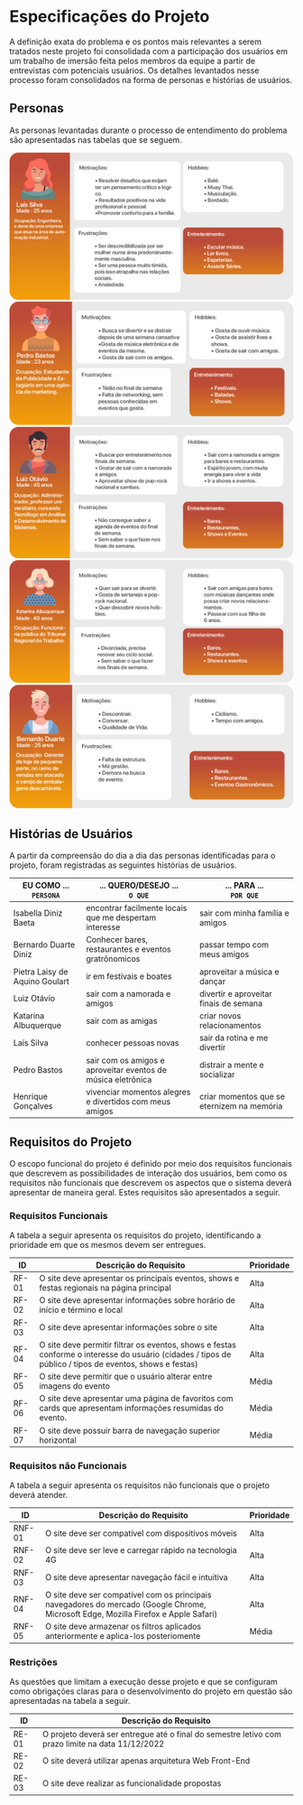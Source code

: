 # Especificações do Projeto

A definição exata do problema e os pontos mais relevantes a serem tratados neste projeto foi consolidada com a participação dos usuários em um trabalho de imersão feita pelos membros da equipe a partir de entrevistas com potenciais usuários. Os detalhes levantados nesse processo foram consolidados na forma de personas e histórias de usuários.

## Personas

As personas levantadas durante o processo de entendimento do problema são apresentadas nas tabelas que se seguem.

![persona1](img/persona1.png)
![persona2](img/persona2.png)
![persona3](img/persona3.png)
![persona4](img/persona4.png)
![persona5](img/persona5.png)

## Histórias de Usuários

A partir da compreensão do dia a dia das personas identificadas para o projeto, foram registradas as seguintes histórias de usuários.

|EU COMO ...<br>`PERSONA`|... QUERO/DESEJO ...<br>`O QUE`|... PARA ...<br>`POR QUE`|
|-|-|-|
|Isabella Diniz Baeta|encontrar facilmente locais que me despertam interesse|sair com minha família e amigos|
|Bernardo Duarte Diniz|Conhecer bares, restaurantes e eventos gratrônomicos|passar tempo com meus amigos|
|Pietra Laisy de Aquino Goulart|ir em festivais e boates|aproveitar a música e dançar|
|Luiz Otávio|sair com a namorada e amigos|divertir e aproveitar finais de semana|
|Katarina Albuquerque|sair com as amigas|criar novos relacionamentos|
|Laís Silva|conhecer pessoas novas|sair da rotina e me divertir|
|Pedro Bastos|sair com os amigos e aproveitar eventos de música eletrônica|distrair a mente e socializar|
|Henrique Gonçalves|vivenciar momentos alegres e divertidos com meus amigos|criar momentos que se eternizem na memória|

## Requisitos do Projeto

O escopo funcional do projeto é definido por meio dos requisitos funcionais que descrevem as possibilidades de interação dos usuários, bem como os requisitos não funcionais que descrevem os aspectos que o sistema deverá apresentar de maneira geral. Estes requisitos são apresentados a seguir.

### Requisitos Funcionais

A tabela a seguir apresenta os requisitos do projeto, identificando a prioridade em que os mesmos devem ser entregues.

|ID| Descrição do Requisito|Prioridade|
|-|-|-|
|RF-01|O site deve apresentar os principais eventos, shows e festas regionais na página principal|Alta|
|RF-02|O site deve apresentar informações sobre horário de início e término e local|Alta|
|RF-03|O site deve apresentar informações sobre o site |Alta|
|RF-04|O site deve permitir filtrar os eventos, shows e festas conforme o interesse do usuário (cidades / tipos de público / tipos de eventos, shows e festas)|Alta|
|RF-05|O site deve permitir que o usuário alterar entre imagens do evento |Média|
|RF-06|O site deve apresentar uma página de favoritos com cards que apresentam informações resumidas do evento. |Média|
|RF-07|O site deve possuir barra de navegação superior horizontal |Média|

### Requisitos não Funcionais

A tabela a seguir apresenta os requisitos não funcionais que o projeto deverá atender.

|ID| Descrição do Requisito|Prioridade|
|-|-|-|
|RNF-01|O site deve ser compatível com dispositivos móveis|Alta|
|RNF-02|O site deve ser leve e carregar rápido na tecnologia 4G|Alta|
|RNF-03|O site deve apresentar navegação fácil e intuitiva|Alta|
|RNF-04|O site deve ser compatível com os principais navegadores do mercado (Google Chrome, Microsoft Edge, Mozilla Firefox e Apple Safari)|Alta|
|RNF-05|O site deve armazenar os filtros aplicados anteriormente e aplica-los posteriomente|Média|

### Restrições

As questões que limitam a execução desse projeto e que se configuram como obrigações claras para o desenvolvimento do projeto em questão são apresentadas na tabela a seguir.

|ID| Descrição do Requisito|
|-|-|
|RE-01|O projeto deverá ser entregue até o final do semestre letivo com prazo limite na data 11/12/2022|
|RE-02|O site deverá utilizar apenas arquitetura Web Front-End|
|RE-03|O site deve realizar as funcionalidade propostas|
